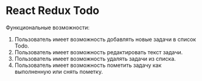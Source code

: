 # React Redux Todo

Функциональные возможности:

1. Пользователь имеет возможность добавлять новые задачи в список Todo.
2. Пользователь имеет возможность редактировать текст задачи.
3. Пользователь имеет возможность удалять задачи из списка.
4. Пользователь имеет возможность пометить задачу как выполненную или снять пометку.
